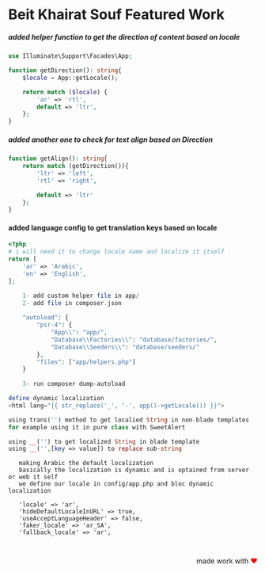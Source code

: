 # Beit Khairat Souf Featured Work

##### added helper function to get the direction of content based on locale

```php 
use Illuminate\Support\Facades\App;

function getDirection(): string{
    $locale = App::getLocale();

    return match ($locale) {
        'ar' => 'rtl',
        default => 'ltr',
    };
}
```

##### added another one to check for text align based on Direction

```php
function getAlign(): string{
    return match (getDirection()){
        'ltr' => 'left',
        'rtl' => 'right',

        default => 'ltr'
    };
}

```

#### added language config to get translation keys based on locale

```php
<?php
# i will need it to change locale name and localize it itself
return [
    'ar' => 'Arabic',
    'en' => 'English',
];

```

```php
    1- add custom helper file in app/
    2- add file in composer.json
    
    "autoload": {
        "psr-4": {
            "App\\": "app/",
            "Database\\Factories\\": "database/factories/",
            "Database\\Seeders\\": "database/seeders/"
        },
        "files": ["app/helpers.php"]
    }
    
    3- run composer dump-autoload 
```


```php
define dynamic localization
<html lang="{{ str_replace('_', '-', app()->getLocale()) }}">

using trans('') method to get localied String in non-blade templates
for example using it in pure class with SweetAlert

using __('') to get localized String in blade template
using __('',[key => value]) to replace sub-string

```

```
   making Arabic the default localization
   basically the localization is dynamic and is optained from server or web it self
   we define our locale in config/app.php and bloc dynamic localization
   
   'locale' => 'ar',
   'hideDefaultLocaleInURL' => true,
   'useAcceptLanguageHeader' => false,
   'faker_locale' => 'ar_SA',
   'fallback_locale' => 'ar',

   
```

<p align="right">
    made work with <span style="color:red;">❤</span>
</p>
